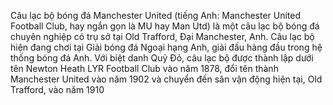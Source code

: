 Câu lạc bộ bóng đá Manchester United (tiếng Anh: Manchester United Football Club, hay ngắn gọn là MU hay Man Utd) là một câu lạc bộ bóng đá chuyên nghiệp có trụ sở tại Old Trafford, Đại Manchester, Anh. Câu lạc bộ hiện đang chơi tại Giải bóng đá Ngoại hạng Anh, giải đấu hàng đầu trong hệ thống bóng đá Anh. Với biệt danh Quỷ Đỏ, câu lạc bộ được thành lập dưới tên Newton Heath LYR Football Club vào năm 1878, đổi tên thành Manchester United vào năm 1902 và chuyển đến sân vận động hiện tại, Old Trafford, vào năm 1910